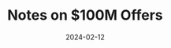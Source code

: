 ---
layout: layouts/list
eleventyExcludeFromCollections: true
eleventyNavigation:
  key: read-book-100m-offer
  title: Notes on $100M Offers
  parent: read
eleventyComputed:
  collectionKey: read-book-100m-offer
title: Notes on $100M Offers
date: 2024-02-12
---